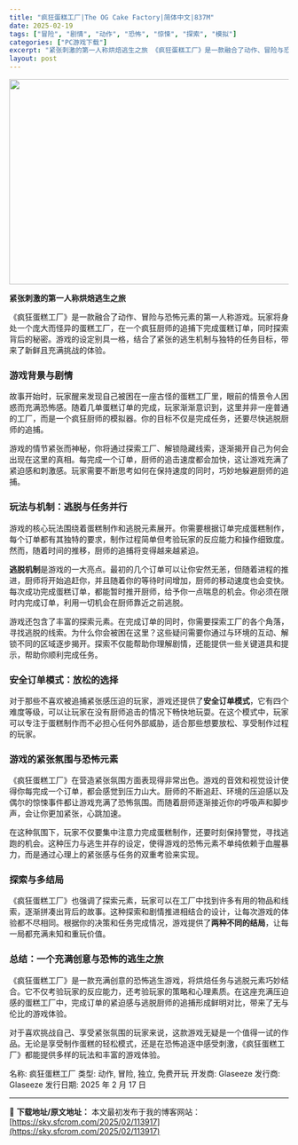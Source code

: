 ```yaml
---
title: "疯狂蛋糕工厂|The OG Cake Factory|简体中文|837M"
date: 2025-02-19
tags: ["冒险", "剧情", "动作", "恐怖", "惊悚", "探索", "模拟"]
categories: ["PC游戏下载"]
excerpt: "紧张刺激的第一人称烘焙逃生之旅 《疯狂蛋糕工厂》是一款融合了动作、冒险与恐怖元素的第一人称游戏。玩家将身处一个庞大而怪异的蛋糕工厂，在一个疯狂厨师的追捕下完成蛋糕订单，同时探索背后的秘密。游戏的设定别具一格，结合了紧张的逃生机制与独特的任务目标，带来了新鲜且充满挑战的体验。 游戏背景与剧情 故事开始&hellip;"
layout: post
---
```


<img class="aligncenter size-full wp-image-113918" src="https://sky.sfcrom.com/wp-content/uploads/2025/02/2025021902373930.webp" alt="" width="660" height="370" />

<strong>紧张刺激的第一人称烘焙逃生之旅</strong>

《疯狂蛋糕工厂》是一款融合了动作、冒险与恐怖元素的第一人称游戏。玩家将身处一个庞大而怪异的蛋糕工厂，在一个疯狂厨师的追捕下完成蛋糕订单，同时探索背后的秘密。游戏的设定别具一格，结合了紧张的逃生机制与独特的任务目标，带来了新鲜且充满挑战的体验。
<h3><strong>游戏背景与剧情</strong></h3>
故事开始时，玩家醒来发现自己被困在一座古怪的蛋糕工厂里，眼前的情景令人困惑而充满恐怖感。随着几单蛋糕订单的完成，玩家渐渐意识到，这里并非一座普通的工厂，而是一个疯狂厨师的模拟器。你的目标不仅是完成任务，还要尽快逃脱厨师的追捕。

游戏的情节紧张而神秘，你将通过探索工厂、解锁隐藏线索，逐渐揭开自己为何会出现在这里的真相。每完成一个订单，厨师的追击速度都会加快，这让游戏充满了紧迫感和刺激感。玩家需要不断思考如何在保持速度的同时，巧妙地躲避厨师的追捕。
<h3><strong>玩法与机制：逃脱与任务并行</strong></h3>
游戏的核心玩法围绕着蛋糕制作和逃脱元素展开。你需要根据订单完成蛋糕制作，每个订单都有其独特的要求，制作过程简单但考验玩家的反应能力和操作细致度。然而，随着时间的推移，厨师的追捕将变得越来越紧迫。

<strong>逃脱机制</strong>是游戏的一大亮点。最初的几个订单可以让你安然无恙，但随着进程的推进，厨师将开始追赶你，并且随着你的等待时间增加，厨师的移动速度也会变快。每次成功完成蛋糕订单，都能暂时推开厨师，给予你一点喘息的机会。你必须在限时内完成订单，利用一切机会在厨师靠近之前逃脱。

游戏还包含了丰富的探索元素。在完成订单的同时，你需要探索工厂的各个角落，寻找逃脱的线索。为什么你会被困在这里？这些疑问需要你通过与环境的互动、解锁不同的区域逐步揭开。探索不仅能帮助你理解剧情，还能提供一些关键道具和提示，帮助你顺利完成任务。
<h3><strong>安全订单模式：放松的选择</strong></h3>
对于那些不喜欢被追捕紧张感压迫的玩家，游戏还提供了<strong>安全订单模式</strong>，它有四个难度等级，可以让玩家在没有厨师追击的情况下畅快地玩耍。在这个模式中，玩家可以专注于蛋糕制作而不必担心任何外部威胁，适合那些想要放松、享受制作过程的玩家。
<h3><strong>游戏的紧张氛围与恐怖元素</strong></h3>
《疯狂蛋糕工厂》在营造紧张氛围方面表现得非常出色。游戏的音效和视觉设计使得你每完成一个订单，都会感觉到压力山大。厨师的不断追赶、环境的压迫感以及偶尔的惊悚事件都让游戏充满了恐怖氛围。而随着厨师逐渐接近你的呼吸声和脚步声，会让你更加紧张，心跳加速。

在这种氛围下，玩家不仅要集中注意力完成蛋糕制作，还要时刻保持警觉，寻找逃跑的机会。这种压力与逃生并存的设定，使得游戏的恐怖元素不单纯依赖于血腥暴力，而是通过心理上的紧张感与任务的双重考验来实现。
<h3><strong>探索与多结局</strong></h3>
《疯狂蛋糕工厂》也强调了探索元素，玩家可以在工厂中找到许多有用的物品和线索，逐渐拼凑出背后的故事。这种探索和剧情推进相结合的设计，让每次游戏的体验都不尽相同。根据你的决策和任务完成情况，游戏提供了<strong>两种不同的结局</strong>，让每一局都充满未知和重玩价值。
<h3><strong>总结：一个充满创意与恐怖的逃生之旅</strong></h3>
《疯狂蛋糕工厂》是一款充满创意的恐怖逃生游戏，将烘焙任务与逃脱元素巧妙结合。它不仅考验玩家的反应能力，还考验玩家的策略和心理素质。在这座充满压迫感的蛋糕工厂中，完成订单的紧迫感与逃脱厨师的追捕形成鲜明对比，带来了无与伦比的游戏体验。

对于喜欢挑战自己、享受紧张氛围的玩家来说，这款游戏无疑是一个值得一试的作品。无论是享受制作蛋糕的轻松模式，还是在恐怖追逐中感受刺激，《疯狂蛋糕工厂》都能提供多样的玩法和丰富的游戏体验。

名称: 疯狂蛋糕工厂
类型: 动作, 冒险, 独立, 免费开玩
开发商: Glaseeze
发行商: Glaseeze
发行日期: 2025 年 2 月 17 日

---
📖 **下载地址/原文地址：** 本文最初发布于我的博客网站：[https://sky.sfcrom.com/2025/02/113917](https://sky.sfcrom.com/2025/02/113917)
